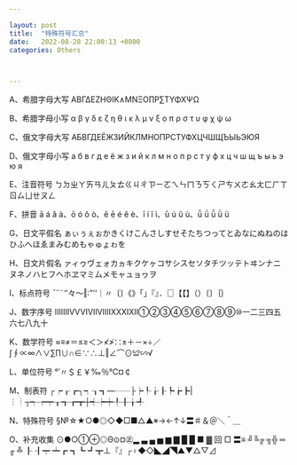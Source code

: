 ```yaml
---

layout: post
title:  "特殊符号汇总"
date:   2022-08-28 22:00:13 +0800
categories: Others



---
```


A、希腊字母大写 ΑΒΓΔΕΖΗΘΙΚ∧ΜΝΞΟ∏Ρ∑ΤΥΦΧΨΩ

B、希腊字母小写 α β γ δ ε ζ η θ ι κ λ μ ν ξ ο π ρ σ τ υ φ χ ψ ω

C、俄文字母大写 АБВГДЕЁЖЗИЙКЛМНОПРСТУФХЦЧШЩЪЫЬЭЮЯ

D、俄文字母小写 а б в г д е ё ж з и й к л м н о п р с т у ф х ц ч ш щ ъ ы ь э ю я

E、注音符号 ㄅㄉㄓㄚㄞㄢㄦㄆㄊㄍㄐㄔㄗㄧㄛㄟㄣㄇㄋㄎㄑㄕㄘㄨㄜㄠㄤㄈㄏㄒㄖㄙㄩㄝㄡㄥ

F、拼音 ā á ǎ à、ō ó ǒ ò、ê ē é ě è、ī í ǐ ì、ū ú ǔ ù、ǖ ǘ ǚ ǜ ü

G、日文平假名 ぁぃぅぇぉかきくけこんさしすせそたちつってとゐなにぬねのはひふへほゑまみむめもゃゅょゎを

H、日文片假名 ァィゥヴェォカヵキクケヶコサシスセソタチツッテトヰンナニヌネノハヒフヘホヱマミムメモャュョヮヲ

I、标点符号 ˉˇ¨‘’々～‖∶”’‘｜〃〔〕《》「」『』．〖〗【【】（）〔〕｛｝

J、数字序号 ⅠⅡⅢⅣⅤⅥⅦⅧⅨⅩⅪⅫ①②③④⑤⑥⑦⑧⑨⑩一二三四五六七八九十

K、数学符号 ≈≡≠＝≤≥＜＞≮≯∷±＋－×÷／∫∮∝∞∧∨∑∏∪∩∈∵∴⊥‖∠⌒⊙≌∽√

L、单位符号 °′〃＄￡￥‰％℃¤￠

M、制表符 ┌┍┎┏┐┑┒┓—┄┈├┝┞┟┠┡┢┣|┆┊┬┭┮┯┰┱┲┳┼┽┾┿╀╂╁╃

N、特殊符号 §№☆★○●◎◇◆□■△▲※→←↑↓〓＃＆＠＼＾＿

O、补充收集 ⊙●○①⊕◎Θ⊙¤㊣▂ ▃ ▄ ▅ ▆ ▇ █ █ ■ ▓ 回 □ 〓≡ ╝╚╔ ╗╬ ═ ╓ ╩ ┠ ┨┯ ┷┏ ┓┗ ┛┳⊥『』┌♀◆◇◣◢◥▲▼△▽⊿

[jekyll-docs]: https://jekyllrb.com/docs/home
[jekyll-gh]:   https://github.com/jekyll/jekyll
[jekyll-talk]: https://talk.jekyllrb.com/
